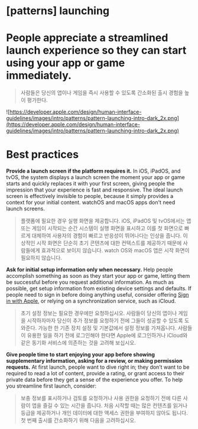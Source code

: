 # **[patterns] launching**

# People appreciate a streamlined launch experience so they can start using your app or game immediately.
> 사람들은 당신의 앱이나 게임을 즉시 사용할 수 있도록 간소화된 출시 경험을 높이 평가한다.
>




![https://developer.apple.com/design/human-interface-guidelines/images/intro/patterns/pattern-launching-intro-dark_2x.png](https://developer.apple.com/design/human-interface-guidelines/images/intro/patterns/pattern-launching-intro-dark_2x.png)

# **Best practices**

**Provide a launch screen if the platform requires it.** In iOS, iPadOS, and tvOS, the system displays a launch screen the moment your app or game starts and quickly replaces it with your first screen, giving people the impression that your experience is fast and responsive. The ideal launch screen is effectively invisible to people, because it simply provides a context for your initial content. watchOS and macOS apps don't need launch screens.
> 플랫폼에 필요한 경우 실행 화면을 제공합니다. iOS, iPadOS 및 tvOS에서는 앱 또는 게임이 시작되는 순간 시스템이 실행 화면을 표시하고 이를 첫 화면으로 빠르게 대체하여 사용자의 경험이 빠르고 반응성이 뛰어나다는 인상을 줍니다. 이상적인 시작 화면은 단순히 초기 콘텐츠에 대한 컨텍스트를 제공하기 때문에 사람들에게 효과적으로 보이지 않습니다. watch OS와 macOS 앱은 시작 화면이 필요하지 않습니다.
>




**Ask for initial setup information only when necessary.** Help people accomplish something as soon as they start your app or game, letting them be successful before you request additional information. As much as possible, get setup information from existing device settings and defaults. If people need to sign in before doing anything useful, consider offering [Sign in with Apple](../technologies/sign-in-with-apple/introduction), or relying on a synchronization service, such as iCloud.
> 초기 설정 정보는 필요한 경우에만 요청하십시오. 사람들이 당신의 앱이나 게임을 시작하자마자 당신이 추가 정보를 요청하기 전에 그들이 성공할 수 있도록 도와준다. 가능한 한 기존 장치 설정 및 기본값에서 설정 정보를 가져옵니다. 사람들이 유용한 일을 하기 전에 로그인해야 한다면 Apple에 로그인하거나 iCloud와 같은 동기화 서비스에 의존하는 것을 고려해 보십시오.
>




**Give people time to start enjoying your app before showing supplementary information, asking for a review, or making permission requests.** At first launch, people want to dive right in; they don’t want to be required to read a lot of content, provide a rating, or grant access to their private data before they get a sense of the experience you offer. To help you streamline first launch, consider:
> 보충 정보를 표시하거나 검토를 요청하거나 사용 권한을 요청하기 전에 다른 사람이 앱을 즐길 수 있는 시간을 줍니다. 처음 시작할 때는 많은 컨텐츠를 읽거나 등급을 제공하거나 개인 데이터에 대한 액세스 권한을 부여하지 않아도 됩니다. 첫 번째 출시를 간소화하기 위해 다음을 고려하십시오.
>




